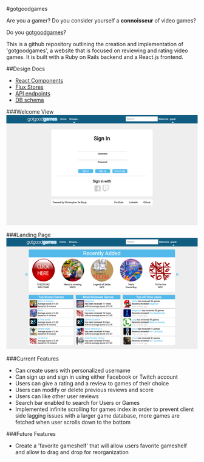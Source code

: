 #gotgoodgames

Are you a gamer? Do you consider yourself a **connoisseur** of video games?

Do you [gotgoodgames](http://www.gotgoodgames.xyz/)?

This is a github repository outlining the creation and implementation of
'gotgoodgames', a website that is focused on reviewing and rating video games.
It is built with a Ruby on Rails backend and a React.js frontend.

##Design Docs
* [React Components][components]
* [Flux Stores][stores]
* [API endpoints][api-endpoints]
* [DB schema][schema]

[components]: ./docs/components.md
[stores]: ./docs/stores.md
[api-endpoints]: ./docs/api-endpoints.md
[schema]: ./docs/schema.md

###Welcome View
![welcome]

###Landing Page
![landingPage]

###Current Features
* Can create users with personalized username
* Can sign up and sign in using either Facebook or Twitch account
* Users can give a rating and a review to games of their choice
* Users can modify or delete previous reviews and score
* Users can like other user reviews
* Search bar enabled to search for Users or Games
* Implemented infinite scrolling for games index in order to prevent client side lagging issues with a larger game database, more games are fetched when user scrolls down to the bottom

###Future Features
* Create a 'favorite gameshelf' that will allow users favorite gameshelf
  and allow to drag and drop for reorganization

[welcome]: ./docs/images/welcome.png
[landingPage]: ./docs/images/landing_page.png
